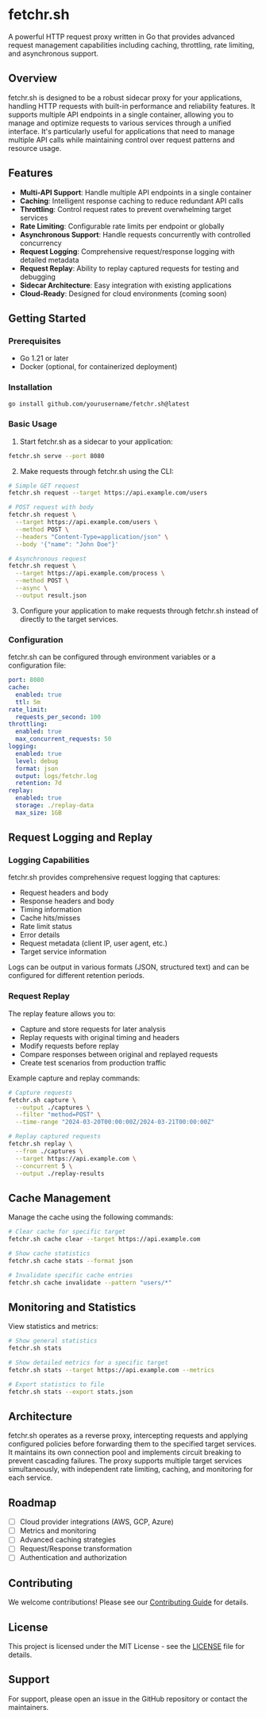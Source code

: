 # fetchr.sh

A powerful HTTP request proxy written in Go that provides advanced request management capabilities including caching, throttling, rate limiting, and asynchronous support.

## Overview

fetchr.sh is designed to be a robust sidecar proxy for your applications, handling HTTP requests with built-in performance and reliability features. It supports multiple API endpoints in a single container, allowing you to manage and optimize requests to various services through a unified interface. It's particularly useful for applications that need to manage multiple API calls while maintaining control over request patterns and resource usage.

## Features

- **Multi-API Support**: Handle multiple API endpoints in a single container
- **Caching**: Intelligent response caching to reduce redundant API calls
- **Throttling**: Control request rates to prevent overwhelming target services
- **Rate Limiting**: Configurable rate limits per endpoint or globally
- **Asynchronous Support**: Handle requests concurrently with controlled concurrency
- **Request Logging**: Comprehensive request/response logging with detailed metadata
- **Request Replay**: Ability to replay captured requests for testing and debugging
- **Sidecar Architecture**: Easy integration with existing applications
- **Cloud-Ready**: Designed for cloud environments (coming soon)

## Getting Started

### Prerequisites

- Go 1.21 or later
- Docker (optional, for containerized deployment)

### Installation

```bash
go install github.com/yourusername/fetchr.sh@latest
```

### Basic Usage

1. Start fetchr.sh as a sidecar to your application:

```bash
fetchr.sh serve --port 8080
```

2. Make requests through fetchr.sh using the CLI:

```bash
# Simple GET request
fetchr.sh request --target https://api.example.com/users

# POST request with body
fetchr.sh request \
  --target https://api.example.com/users \
  --method POST \
  --headers "Content-Type=application/json" \
  --body '{"name": "John Doe"}'

# Asynchronous request
fetchr.sh request \
  --target https://api.example.com/process \
  --method POST \
  --async \
  --output result.json
```

3. Configure your application to make requests through fetchr.sh instead of directly to the target services.

### Configuration

fetchr.sh can be configured through environment variables or a configuration file:

```yaml
port: 8080
cache:
  enabled: true
  ttl: 5m
rate_limit:
  requests_per_second: 100
throttling:
  enabled: true
  max_concurrent_requests: 50
logging:
  enabled: true
  level: debug
  format: json
  output: logs/fetchr.log
  retention: 7d
replay:
  enabled: true
  storage: ./replay-data
  max_size: 1GB
```

## Request Logging and Replay

### Logging Capabilities

fetchr.sh provides comprehensive request logging that captures:
- Request headers and body
- Response headers and body
- Timing information
- Cache hits/misses
- Rate limit status
- Error details
- Request metadata (client IP, user agent, etc.)
- Target service information

Logs can be output in various formats (JSON, structured text) and can be configured for different retention periods.

### Request Replay

The replay feature allows you to:
- Capture and store requests for later analysis
- Replay requests with original timing and headers
- Modify requests before replay
- Compare responses between original and replayed requests
- Create test scenarios from production traffic

Example capture and replay commands:
```bash
# Capture requests
fetchr.sh capture \
  --output ./captures \
  --filter "method=POST" \
  --time-range "2024-03-20T00:00:00Z/2024-03-21T00:00:00Z"

# Replay captured requests
fetchr.sh replay \
  --from ./captures \
  --target https://api.example.com \
  --concurrent 5 \
  --output ./replay-results
```

## Cache Management

Manage the cache using the following commands:

```bash
# Clear cache for specific target
fetchr.sh cache clear --target https://api.example.com

# Show cache statistics
fetchr.sh cache stats --format json

# Invalidate specific cache entries
fetchr.sh cache invalidate --pattern "users/*"
```

## Monitoring and Statistics

View statistics and metrics:

```bash
# Show general statistics
fetchr.sh stats

# Show detailed metrics for a specific target
fetchr.sh stats --target https://api.example.com --metrics

# Export statistics to file
fetchr.sh stats --export stats.json
```

## Architecture

fetchr.sh operates as a reverse proxy, intercepting requests and applying configured policies before forwarding them to the specified target services. It maintains its own connection pool and implements circuit breaking to prevent cascading failures. The proxy supports multiple target services simultaneously, with independent rate limiting, caching, and monitoring for each service.

## Roadmap

- [ ] Cloud provider integrations (AWS, GCP, Azure)
- [ ] Metrics and monitoring
- [ ] Advanced caching strategies
- [ ] Request/Response transformation
- [ ] Authentication and authorization

## Contributing

We welcome contributions! Please see our [Contributing Guide](CONTRIBUTING.md) for details.

## License

This project is licensed under the MIT License - see the [LICENSE](LICENSE) file for details.

## Support

For support, please open an issue in the GitHub repository or contact the maintainers.
